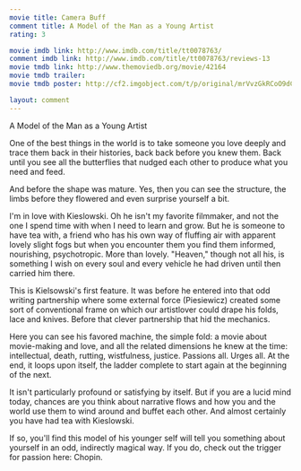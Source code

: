 ```yaml
---
movie title: Camera Buff
comment title: A Model of the Man as a Young Artist
rating: 3

movie imdb link: http://www.imdb.com/title/tt0078763/
comment imdb link: http://www.imdb.com/title/tt0078763/reviews-13
movie tmdb link: http://www.themoviedb.org/movie/42164
movie tmdb trailer: 
movie tmdb poster: http://cf2.imgobject.com/t/p/original/mrVvzGkRCoO9dCMPY0iyd1fs0Hq.jpg

layout: comment
---
```


A Model of the Man as a Young Artist

One of the best things in the world is to take someone you love deeply and trace them back in their histories, back back before you knew them. Back until you see all the butterflies that nudged each other to produce what you need and feed.

And before the shape was mature. Yes, then you can see the structure, the limbs before they flowered and even surprise yourself a bit.

I'm in love with Kieslowski. Oh he isn't my favorite filmmaker, and not the one I spend time with when I need to learn and grow. But he is someone to have tea with, a friend who has his own way of fluffing air with apparent lovely slight fogs but when you encounter them you find them informed, nourishing, psychotropic. More than lovely. "Heaven," though not all his, is something I wish on every soul and every vehicle he had driven until then carried him there.

This is Kielsowski's first feature. It was before he entered into that odd writing partnership where some external force (Piesiewicz) created some sort of conventional frame on which our artistlover could drape his folds, lace and knives. Before that clever partnership that hid the mechanics.

Here you can see his favored machine, the simple fold: a movie about movie-making and love, and all the related dimensions he knew at the time: intellectual, death, rutting, wistfulness, justice. Passions all. Urges all. At the end, it loops upon itself, the ladder complete to start again at the beginning of the next.

It isn't particularly profound or satisfying by itself. But if you are a lucid mind today, chances are you think about narrative flows and how you and the world use them to wind around and buffet each other. And almost certainly you have had tea with Kieslowski.

If so, you'll find this model of his younger self will tell you something about yourself in an odd, indirectly magical way. If you do, check out the trigger for passion here: Chopin.